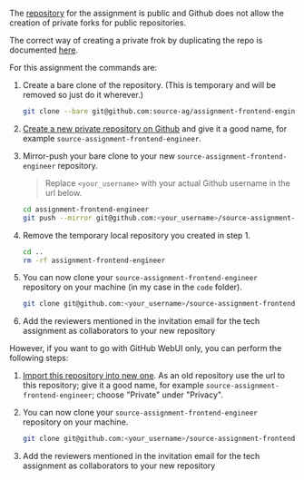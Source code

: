 The [repository](https://github.com/source-ag/assignment-frontend-engineer) for the assignment 
is public and Github does not allow the creation of private forks for public repositories.

The correct way of creating a private frok by duplicating the repo is documented 
[here](https://help.github.com/articles/duplicating-a-repository/).

For this assignment the commands are:

 1. Create a bare clone of the repository.
    (This is temporary and will be removed so just do it wherever.)
    ```bash
    git clone --bare git@github.com:source-ag/assignment-frontend-engineer.git
    ```

 2. [Create a new private repository on Github](https://help.github.com/articles/creating-a-new-repository/) and give 
    it a good name, for example `source-assignment-frontend-engineer`.

 3. Mirror-push your bare clone to your new `source-assignment-frontend-engineer` repository.
    > Replace `<your_username>` with your actual Github username in the url below.
    
    ```bash
    cd assignment-frontend-engineer
    git push --mirror git@github.com:<your_username>/source-assignment-frontend-engineer.git
    ```

 4. Remove the temporary local repository you created in step 1.
    ```bash
    cd ..
    rm -rf assignment-frontend-engineer
    ```
    
 5. You can now clone your `source-assignment-frontend-engineer` repository on your machine (in my case in the `code` folder).
    ```bash
    git clone git@github.com:<your_username>/source-assignment-frontend-engineer.git
    ```

 6. Add the reviewers mentioned in the invitation email for the tech assignment as collaborators to your new repository

However, if you want to go with GitHub WebUI only, you can perform the following steps:

 1. [Import this repository into new one](https://docs.github.com/en/get-started/importing-your-projects-to-github/importing-source-code-to-github/importing-a-repository-with-github-importer). As an old repository use the url to this repository; give it a good name, for example `source-assignment-frontend-engineer`; choose "Private" under "Privacy".

 2. You can now clone your `source-assignment-frontend-engineer` repository on your machine.
    ```bash
    git clone git@github.com:<your_username>/source-assignment-frontend-engineer.git
    ```
 3. Add the reviewers mentioned in the invitation email for the tech assignment as collaborators to your new repository